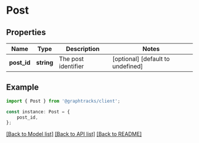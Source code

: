 # Post


## Properties

Name | Type | Description | Notes
------------ | ------------- | ------------- | -------------
**post_id** | **string** | The post identifier | [optional] [default to undefined]

## Example

```typescript
import { Post } from '@graphtracks/client';

const instance: Post = {
    post_id,
};
```

[[Back to Model list]](../README.md#documentation-for-models) [[Back to API list]](../README.md#documentation-for-api-endpoints) [[Back to README]](../README.md)
